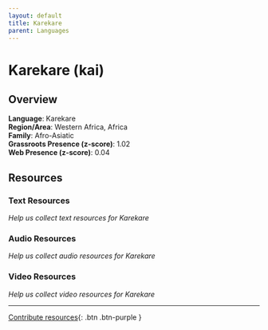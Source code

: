 ```yaml
---
layout: default
title: Karekare
parent: Languages
---
```


# Karekare (kai)

## Overview

**Language**: Karekare  
**Region/Area**: Western Africa, Africa  
**Family**: Afro-Asiatic  
**Grassroots Presence (z-score)**: 1.02  
**Web Presence (z-score)**: 0.04  

## Resources

### Text Resources
*Help us collect text resources for Karekare*

### Audio Resources
*Help us collect audio resources for Karekare*

### Video Resources
*Help us collect video resources for Karekare*

---

[Contribute resources](https://forms.office.com/e/1SfLJx3u1r){: .btn .btn-purple }
